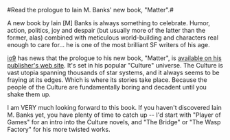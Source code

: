 #Read the prologue to Iain M. Banks' new book, "Matter".#

A new book by Iain [M] Banks is always something to celebrate. Humor, action, politics, joy and despair (but usually more of the latter than the former, alas) combined with meticulous world-building and characters real enough to care for... he is one of the most brilliant SF writers of his age.

[io9](http://io9.com/345124/free-peek-at-iain-m-banks-new-culture-novel-matter) has news that the prologue to his new book, "Matter", is [available on his publisher's web site](http://www.orbitbooks.net/matter-extract). It's set in his popular "Culture" universe. The Culture is vast utopia spanning thousands of star systems, and it always seems to be fraying at its edges. Which is where its stories take place. Because the people of the Culture are fundamentally boring and decadent until you shake them up.

I am VERY much looking forward to this book. If you haven't discovered Iain M. Banks yet, you have plenty of time to catch up -- I'd start with "Player of Games" for an intro into the Culture novels, and "The Bridge" or "The Wasp Factory" for his more twisted works.

